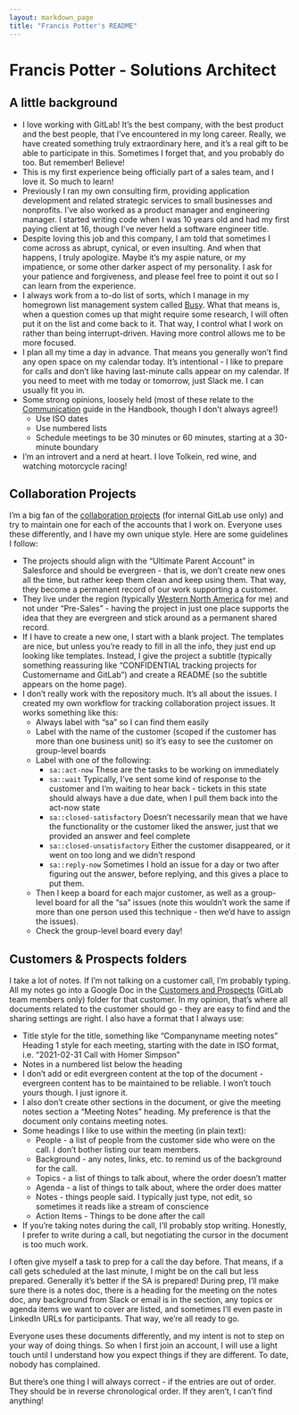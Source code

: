 ```yaml
---
layout: markdown_page
title: "Francis Potter's README"
---
```


# Francis Potter - Solutions Architect

## A little background

- I love working with GitLab! It’s the best company, with the best product and the best people, that I’ve encountered in my long career. Really, we have created something truly extraordinary here, and it’s a real gift to be able to participate in this. Sometimes I forget that, and you probably do too. But remember! Believe!
- This is my first experience being officially part of a sales team, and I love it. So much to learn!
- Previously I ran my own consulting firm, providing application development and related strategic services to small businesses and nonprofits. I’ve also worked as a product manager and engineering manager. I started writing code when I was 10 years old and had my first paying client at 16, though I’ve never held a software engineer title.
- Despite loving this job and this company, I am told that sometimes I come across as abrupt, cynical, or even insulting. And when that happens, I truly apologize. Maybe it’s my aspie nature, or my impatience, or some other darker aspect of my personality. I ask for your patience and forgiveness, and please feel free to point it out so I can learn from the experience.
- I always work from a to-do list of sorts, which I manage in my homegrown list management system called [Busy](https://pypi.org/project/busy/). What that means is, when a question comes up that might require some research, I will often put it on the list and come back to it. That way, I control what I work on rather than being interrupt-driven. Having more control allows me to be more focused.
- I plan all my time a day in advance. That means you generally won’t find any open space on my calendar today. It’s intentional - I like to prepare for calls and don’t like having last-minute calls appear on my calendar. If you need to meet with me today or tomorrow, just Slack me. I can usually fit you in.
- Some strong opinions, loosely held (most of these relate to the [Communication](https://about.gitlab.com/handbook/communication/) guide in the Handbook, though I don't always agree!)
    - Use ISO dates
    - Use numbered lists
    - Schedule meetings to be 30 minutes or 60 minutes, starting at a 30-minute boundary
- I’m an introvert and a nerd at heart. I love Tolkein, red wine, and watching motorcycle racing!

## Collaboration Projects

I’m a big fan of the [collaboration projects](https://gitlab.com/gitlab-com/account-management) (for internal GitLab use only) and try to maintain one for each of the accounts that I work on. Everyone uses these differently, and I have my own unique style. Here are some guidelines I follow:
- The projects should align with the “Ultimate Parent Account” in Salesforce and should be evergreen - that is, we don’t create new ones all the time, but rather keep them clean and keep using them. That way, they become a permanent record of our work supporting a customer.
- They live under the region (typically [Western North America](https://gitlab.com/gitlab-com/account-management/western-north-america) for me) and not under “Pre-Sales” - having the project in just one place supports the idea that they are evergreen and stick around as a permanent shared record.
- If I have to create a new one, I start with a blank project. The templates are nice, but unless you’re ready to fill in all the info, they just end up looking like templates. Instead, I give the project a subtitle (typically something reassuring like “CONFIDENTIAL tracking projects for Customername and GitLab”) and create a README (so the subtitle appears on the home page).
- I don’t really work with the repository much. It’s all about the issues. I created my own workflow for tracking collaboration project issues. It works something like this:
    - Always label with “sa” so I can find them easily
    - Label with the name of the customer (scoped if the customer has more than one business unit) so it’s easy to see the customer on group-level boards
    - Label with one of the following:
         - `sa::act-now` These are the tasks to be working on immediately
         - `sa::wait` Typically, I’ve sent some kind of response to the customer and I’m waiting to hear back - tickets in this state should always have a due date, when I pull them back into the act-now state
         - `sa::closed-satisfactory` Doesn’t necessarily mean that we have the functionality or the customer liked the answer, just that we provided an answer and feel complete
         - `sa::closed-unsatisfactory` Either the customer disappeared, or it went on too long and we didn’t respond
         - `sa::reply-now` Sometimes I hold an issue for a day or two after figuring out the answer, before replying, and this gives a place to put them.
    - Then I keep a board for each major customer, as well as a group-level board for all the “sa” issues (note this wouldn’t work the same if more than one person used this technique - then we’d have to assign the issues).
    - Check the group-level board every day!


## Customers & Prospects folders

I take a lot of notes. If I’m not talking on a customer call, I’m probably typing. All my notes go into a Google Doc in the [Customers and Prospects](https://drive.google.com/drive/u/0/folders/0B-ytP5bMib9Ta25aSi13Q25GY1U) (GitLab team members only) folder for that customer. In my opinion, that’s where all documents related to the customer should go - they are easy to find and the sharing settings are right. I also have a format that I always use:
- Title style for the title, something like “Companyname meeting notes”
Heading 1 style for each meeting, starting with the date in ISO format, i.e. “2021-02-31 Call with Homer Simpson”
- Notes in a numbered list below the heading
- I don’t add or edit evergreen content at the top of the document - evergreen content has to be maintained to be reliable. I won’t touch yours though. I just ignore it.
- I also don’t create other sections in the document, or give the meeting notes section a “Meeting Notes” heading. My preference is that the document only contains meeting notes.
- Some headings I like to use within the meeting (in plain text):
    - People - a list of people from the customer side who were on the call. I don’t bother listing our team members.
    - Background - any notes, links, etc. to remind us of the background for the call.
    - Topics - a list of things to talk about, where the order doesn’t matter
    - Agenda - a list of things to talk about, where the order does matter
    - Notes - things people said. I typically just type, not edit, so sometimes it reads like a stream of conscience
    - Action Items - Things to be done after the call
- If you’re taking notes during the call, I’ll probably stop writing. Honestly, I prefer to write during a call, but negotiating the cursor in the document is too much work.

I often give myself a task to prep for a call the day before. That means, if a call gets scheduled at the last minute, I might be on the call but less prepared. Generally it’s better if the SA is prepared! During prep, I’ll make sure there is a notes doc, there is a heading for the meeting on the notes doc, any background from Slack or email is in the section, any topics or agenda items we want to cover are listed, and sometimes I’ll even paste in LinkedIn URLs for participants. That way, we’re all ready to go.

Everyone uses these documents differently, and my intent is not to step on your way of doing things. So when I first join an account, I will use a light touch until I understand how you expect things if they are different. To date, nobody has complained.

But there’s one thing I will always correct - if the entries are out of order. They should be in reverse chronological order. If they aren’t, I can’t find anything!

